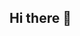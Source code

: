 ## Hi there 👋

<!--
**lop21-41/lop21-41** is a ✨ _special_ ✨ repository because its `README.md` (this file) appears on your GitHub profile.

Here are some ideas to get you started:

- 🔭 I’m currently working on sobre o alura
- 🌱 I’m currently learning com nada
- 👯 I’m looking to collaborate  nada
- 🤔 I’m looking for help with nada
- 💬 Ask me about nada
- 📫 How to reach me: 00001114953490sp@al.educacao.sp.gov.br
- ⚡ Fun fact: nao gosti disso, odeio isso e nao gostei disso
-->

